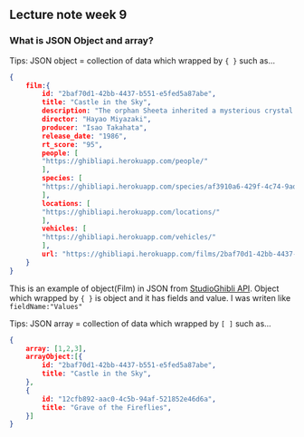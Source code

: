 ## Lecture note week 9
### What is JSON Object and array?
Tips: JSON object = collection of data which wrapped by ```{ }``` such as...
```JSON
{
    film:{
        id: "2baf70d1-42bb-4437-b551-e5fed5a87abe",
        title: "Castle in the Sky",
        description: "The orphan Sheeta inherited a mysterious crystal that links her to the mythical sky-kingdom of Laputa. With the help of resourceful Pazu and a rollicking band of sky pirates, she makes her way to the ruins of the once-great civilization. Sheeta and Pazu must outwit the evil Muska, who plans to use Laputa's science to make himself ruler of the world.",
        director: "Hayao Miyazaki",
        producer: "Isao Takahata",
        release_date: "1986",
        rt_score: "95",
        people: [
        "https://ghibliapi.herokuapp.com/people/"
        ],
        species: [
        "https://ghibliapi.herokuapp.com/species/af3910a6-429f-4c74-9ad5-dfe1c4aa04f2"
        ],
        locations: [
        "https://ghibliapi.herokuapp.com/locations/"
        ],
        vehicles: [
        "https://ghibliapi.herokuapp.com/vehicles/"
        ],
        url: "https://ghibliapi.herokuapp.com/films/2baf70d1-42bb-4437-b551-e5fed5a87abe"
    }
}
```
This is an example of object(Film) in JSON from [StudioGhibli API](https://ghibliapi.herokuapp.com/). Object which wrapped by ```{ }``` is object and it has fields and value. I was writen like ```fieldName:"Values"```

Tips: JSON array = collection of data which wrapped by ```[ ]``` such as...
```JSON
{
    array: [1,2,3],
    arrayObject:[{
        id: "2baf70d1-42bb-4437-b551-e5fed5a87abe",
        title: "Castle in the Sky",
    },
    {
        id: "12cfb892-aac0-4c5b-94af-521852e46d6a",
        title: "Grave of the Fireflies",
    }] 
}
```